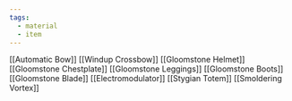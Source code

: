 ```yaml
---
tags:
  - material
  - item
---
```

[[Automatic Bow]]
[[Windup Crossbow]]
[[Gloomstone Helmet]]
[[Gloomstone Chestplate]]
[[Gloomstone Leggings]]
[[Gloomstone Boots]]
[[Gloomstone Blade]]
[[Electromodulator]]
[[Stygian Totem]]
[[Smoldering Vortex]]